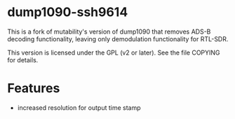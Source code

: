 # dump1090-ssh9614

This is a fork of mutability's version of dump1090 that removes ADS-B decoding functionality, 
leaving only demodulation functionality for RTL-SDR.

This version is licensed under the GPL (v2 or later).
See the file COPYING for details.

# Features

* increased resolution for output time stamp
